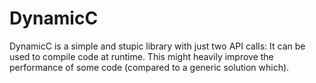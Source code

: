 # DynamicC

DynamicC is a simple and stupic library with just two API calls: It can be used
to compile code at runtime. This might heavily improve the performance of some
code (compared to a generic solution which).


